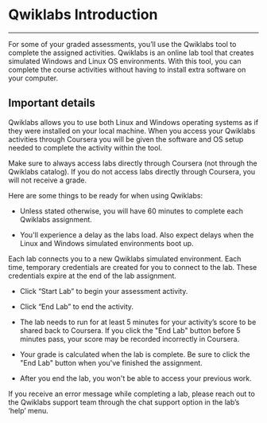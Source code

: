 # Qwiklabs Introduction
-----------------------
For some of your graded assessments, you’ll use the Qwiklabs tool to complete the assigned activities. Qwiklabs is an online lab tool that creates simulated Windows and Linux OS environments. With this tool, you can complete the course activities without having to install extra software on your computer. 

Important details
-----------------
Qwiklabs allows you to use both Linux and Windows operating systems as if they were installed on your local machine. When you access your Qwiklabs activities through Coursera you will be given the software and OS setup needed to complete the activity within the tool.

Make sure to always access labs directly through Coursera (not through the Qwiklabs catalog). If you do not access labs directly through Coursera, you will not receive a grade. 

Here are some things to be ready for when using Qwiklabs:

* Unless stated otherwise, you will have 60 minutes to complete each Qwiklabs assignment.

* You'll experience a delay as the labs load. Also expect delays when the Linux and Windows simulated environments boot up.

Each lab connects you to a new Qwiklabs simulated environment. Each time, temporary credentials are created for you to connect to the lab. These credentials expire at the end of the lab assignment.

* Click “Start Lab” to begin your assessment activity.

* Click “End Lab” to end the activity.

* The lab needs to run for at least 5 minutes for your activity’s score to be shared back to Coursera. If you click the "End Lab" button before 5 minutes pass, your score may be recorded incorrectly in Coursera.

* Your grade is calculated when the lab is complete. Be sure to click the "End Lab" button when you've finished the assignment. 

* After you end the lab, you won't be able to access your previous work.

If you receive an error message while completing a lab, please reach out to the Qwiklabs support team through the chat support option in the lab’s ‘help’ menu. 
